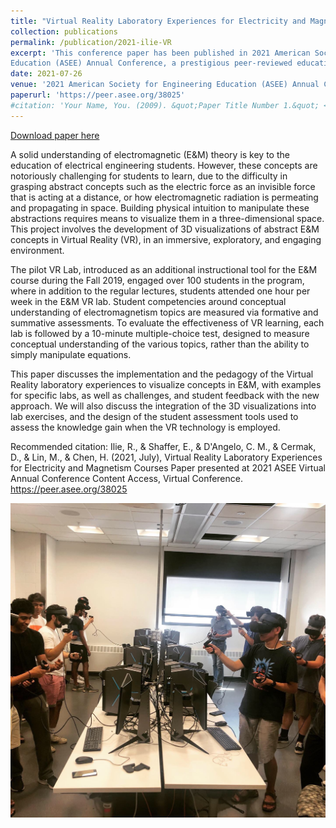 ```yaml
---
title: "Virtual Reality Laboratory Experiences for Electricity and Magnetism Courses"
collection: publications
permalink: /publication/2021-ilie-VR
excerpt: 'This conference paper has been published in 2021 American Society for Engineering
Education (ASEE) Annual Conference, a prestigious peer-reviewed educational conference in the North America. '
date: 2021-07-26
venue: '2021 American Society for Engineering Education (ASEE) Annual Conference'
paperurl: 'https://peer.asee.org/38025'
#citation: 'Your Name, You. (2009). &quot;Paper Title Number 1.&quot; <i>Journal 1</i>. 1(1).'
---
```


[Download paper here](https://peer.asee.org/38025)

A solid understanding of electromagnetic (E&M) theory is key to the education of electrical engineering students. However, these concepts are notoriously challenging for students to learn, due to the difficulty in grasping abstract concepts such as the electric force as an invisible force that is acting at a distance, or how electromagnetic radiation is permeating and propagating in space. Building physical intuition to manipulate these abstractions requires means to visualize them in a three-dimensional space. This project involves the development of 3D visualizations of abstract E&M concepts in Virtual Reality (VR), in an immersive, exploratory, and engaging environment.

The pilot VR Lab, introduced as an additional instructional tool for the E&M course during the Fall 2019, engaged over 100 students in the program, where in addition to the regular lectures, students attended one hour per week in the E&M VR lab. Student competencies around conceptual understanding of electromagnetism topics are measured via formative and summative assessments. To evaluate the effectiveness of VR learning, each lab is followed by a 10-minute multiple-choice test, designed to measure conceptual understanding of the various topics, rather than the ability to simply manipulate equations.

This paper discusses the implementation and the pedagogy of the Virtual Reality laboratory experiences to visualize concepts in E&M, with examples for specific labs, as well as challenges, and student feedback with the new approach. We will also discuss the integration of the 3D visualizations into lab exercises, and the design of the student assessment tools used to assess the knowledge gain when the VR technology is employed.


Recommended citation: Ilie, R., & Shaffer, E., & D'Angelo, C. M., & Cermak, D., & Lin, M., & Chen, H. (2021, July), Virtual Reality Laboratory Experiences for Electricity and Magnetism Courses Paper presented at 2021 ASEE Virtual Annual Conference Content Access, Virtual Conference. https://peer.asee.org/38025

![](../images/vrlab_paper.jpg)
